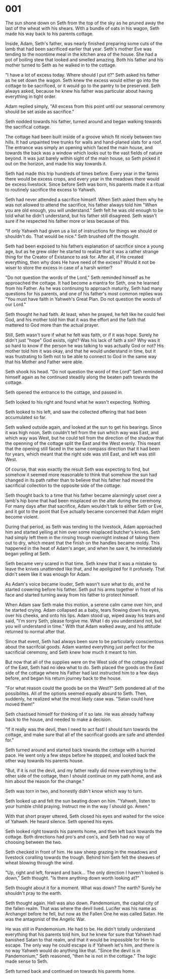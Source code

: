 # 001
The sun shone down on Seth from the top of the sky as he pruned away the last
of the wheat with his shears. With a bundle of oats in his wagon, Seth made his
way back to his parents cottage.

Inside, Adam, Seth's father, was nearly finished preparing some cuts of the
lamb that had been sacrificed earlier that year. Seth's mother Eve was tending
to the noontime meal in the kitchen area of the house. She had a pot of boiling
stew that looked and smelled amazing. Both his father and his mother turned to
Seth as he walked in to the cottage.

"I have a lot of excess today. Where should I put it?" Seth asked his father as
he set down the wagon. Seth knew the excess would either go into the cottage to
be sacrificed, or it would go to the pantry to be preserved. Seth always asked,
because he knew his father was particular about having everything in tight
order.

Adam replied simply, "All excess from this point until our seasonal ceremony
should be set aside as sacrifice."

Seth nodded towards his father, turned around and began walking towards the
sacrifical cottage.

The cottage had been built inside of a groove which fit nicely between
two hills. It had unpainted tree trunks for walls and hand-planed slats for a
roof. The entrance was simply an opening which faced the main house, and
towards the back was a window which looks out to the vast fields of nature
beyond. It was just barely within sight of the main house, so Seth picked it
out on the horizon, and made his way towards it.

Seth had made this trip hundreds of times before. Every year in the farms
there would be excess crops, and every year in the meadows there would be
excess livestock. Since before Seth was born, his parents made it a ritual to
routinely sacrifice the excess to Yahweh.

Seth had never attended a sacrifice himself. When Seth asked them why he was
not allowed to attend the sacrifice, his father always told him "When you are
old enough, you will understand." Seth felt he was old enough to be told what
he didn't understand, but his father still disagreed. Seth wasn't sure if he
respected his father more or less because of this.

"If only Yahweh had given us a list of instructions for things we should or
shouldn't do. That would be nice." Seth brushed off the thought.

Seth had been exposed to his fathers explanation of sacrifice since a young
age, but as he grew older he started to realize that it was a rather strange
thing for the Creator of Existance to ask for. After all, if He created
everything, then why does He have need of the excess? Would it not be wiser to
store the excess in case of a harsh winter?

"Do not question the words of the Lord," Seth reminded himself as he approached
the cottage. It had become a mantra for Seth, one he learned from his Father.
As he was continuing to approach maturity, Seth had many questions for his
parents, and one of his father's most common replies was "You must have faith
in Yahweh's Great Plan. Do not question the words of our Lord."

Seth thought he had faith. At least, when he prayed, he felt like he could feel
God, and his mother told him that it was the effort and the faith that mattered
to God more than the actual prayer.

Still, Seth wasn't sure if what he felt was faith, or if it was hope. Surely he
didn't just "hope" God exists, right? Was his lack of faith a sin? Why was it
so hard to know if the person he was talking to was actually God or not? His
mother told him it was okay, and that he would understand in time, but it was
frustrating to Seth not to be able to connect to God in the same way that his
Mother and Father were able.

Seth shook his head. "Do not question the word of the Lord" Seth reminded
himself again as he continued steadily along the beaten path towards the
cottage.

Seth opened the entrance to the cottage, and passed in.

Seth looked to his right and found what he wasn't expecting. Nothing.

Seth looked to his left, and saw the collected offering that had been
accumulated so far.

Seth walked outside again, and looked at the sun to get his bearings. Since it
was high noon, Seth couldn't tell from the sun which way was East, and which
way was West, but he could tell from the direction of the shadow that the
openning of the cottage split the East and the West evenly. This meant that
the opening still faced in the same compass direction that it had been for
years, which meant that the right side was still East, and left was still West.

Of course, that was exactly the result Seth was expecting to find, but somehow
it seemed more reasonable to think that somehow the sun had changed in its
path rather than to believe that his father had moved the sacrificial
collection to the opposite side of the cottage.

Seth thought back to a time that his father became alarmingly upset over a
lamb's hip bone that had been misplaced on the alter during the ceremony. For
many days after that sacrifice, Adam wouldn't talk to either Seth or Eve, and
it got to the point that Eve actually became concerned that Adam might become
violent.

During that period, as Seth was tending to the livestock, Adam approached him
and started yelling at him over some misplaced butcher's knives. Seth had
simply left them in the rinsing trough overnight instead of taking them out to
dry, which meant that the finish on the handles became moldy. This happened in
the heat of Adam's anger, and when he saw it, he immediately began yelling at
Seth.

Seth became very scared in that time. Seth knew that it was a mistake to leave
the knives unattended like that, and he apoligized for it profusely. That
didn't seem like it was enough for Adam.

As Adam's voice became louder, Seth wasn't sure what to do, and he started
cowering before his father. Seth put his arms together in front of his face and
started turning away from his father to protect himself.

When Adam saw Seth make this motion, a serene calm came over him, and he
started crying. Adam collapsed as a baby, tears flowing down his eyes, over
his cheeks, and onto his lips. Adam stood up, wiped away his tears and said,
"I'm sorry Seth, please forgive me. What I do you understand not, but you will
understand in time." With that Adam walked away, and his attitude returned to
normal after that.

Since that event, Seth had always been sure to be particularly conscientous
about the sacrifcial goods. Adam wanted everything just perfect for the
sacrificial ceremony, and Seth knew how much it meant to him.

But now that all of the supplies were on the West side of the cottage instead
of the East, Seth had no idea what to do. Seth placed the goods on the East
side of the cottage where his Father had last instructed him to a few days
before, and began his return journey back to the house.

"For what reason could the goods be on the West?" Seth pondered all of the
possibilites. All of the options seemed equally absurd to Seth. Then, suddenly,
he realized what the most likely case was. "Satan could have moved them!"

Seth chastised himself for thinking of it so late. He was already halfway back
to the house, and needed to make a decision.

"If it really was the devil, then I need to act fast! I should turn towards the
cottage, and make sure that all ef the sacrifical goods are safe and attended
for."

Seth turned around and started back towards the cottage with a hurried pace. He
went only a few steps before he stopped, and looked back the other way towards
his parents house.

"But, if it is not the devil, and my father really did move everything to the
other side of the cottage, then I should continue on my path home, and ask him
about the reason for the change."

Seth was torn in two, and honestly didn't know which way to turn.

Seth looked up and felt the sun beating down on him. "Yahweh, listen to your
humble child praying. Instruct me in the way I should go. Amen."

With that short prayer uttered, Seth closed his eyes and waited for the voice
of Yahweh. He heard silence. Seth opened his eyes.

Seth looked right towards his parents home, and then left back towards the
cottage. Both directions had pro's and con's, and Seth had no way of choosing
between the two.

Seth checked in front of him. He saw sheep grazing in the meadows and livestock
coralling towards the trough. Behind him Seth felt the sheaves of wheat blowing
through the wind.

"Up, right and left, forward and back... The only direction I haven't looked is
down," Seth thought. "Is there anything down worth looking at?"

Seth thought about it for a moment. What was down? The earth? Surely he
shouldn't pray to the earth.

Seth thought again. Hell was also down. Pandemonium, the capital city of the
fallen realm. That was where the devil lived. Lucifer was his name as Archangel
before he fell, but now as the Fallen One he was called Satan. He was the
antagonist of the Angelic War.

He was still in Pandemonium. He had to be. He didn't totally understand
everything that his parents told him, but he knew for sure that Yahweh had
banished Satan to that realm, and that it would be impossible for Him to
escape. The only way he could escape is if Yahweh let's him, and there is no
way Yahweh would do anything like that. "Since the devil is in Pandemonium,"
Seth reasoned, "then he is not in the cottage." The logic made sense to Seth.

Seth turned back and continued on towards his parents home.

